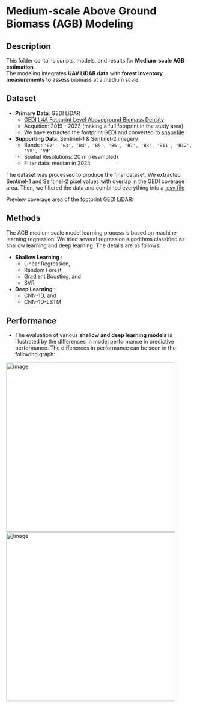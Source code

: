 # Medium-scale Above Ground Biomass (AGB) Modeling  

## Description  
This folder contains scripts, models, and results for **Medium-scale AGB estimation**.  
The modeling integrates **UAV LiDAR data** with **forest inventory measurements** to assess biomass at a medium scale.  

## Dataset  
- **Primary Data**: GEDI LiDAR
  - [GEDI L4A Footprint Level Aboveground Biomass Density](https://www.earthdata.nasa.gov/data/catalog/ornl-cloud-gedi-l4a-agb-density-v2-1-2056-2.1)
  - Acquition: 2019 - 2023 (making a full footprint in the study area)
  - We have extracted the footprint GEDI and converted to [shapefile](https://drive.google.com/file/d/1BLQw0BsSjW1_b_8v6tKQBp8gpEAhVNoa/view?usp=drive_link)
- **Supporting Data**: Sentinel-1 & Sentinel-2 imagery
  - Bands : `'B2', 'B3', 'B4', 'B5', 'B6', 'B7', 'B8', 'B11', 'B12', 'VV', 'VH'`
  - Spatial Resolutions: 20 m (resampled)
  - Filter data: median in 2024

The dataset was processed to produce the final dataset. We extracted Sentinel-1 and Sentinel-2 pixel values with overlap in the GEDI coverage area. Then, we filtered the data and combined everything into a [.csv file](https://drive.google.com/file/d/1540Cgf7UT0HkAtD7fqEGvy2O0HcgkjeI/view?usp=drive_link)

Preview coverage area of the footprint GEDI LiDAR:


## Methods  
The AGB medium scale model learning process is based on machine learning regression. We tried several regression algorithms classified as shallow learning and deep learning. The details are as follows:
- **Shallow Learning** :
  - Linear Regression,
  - Random Forest,
  - Gradient Boosting, and
  - SVR
- **Deep Learning** :
  - CNN-1D, and
  - CNN-1D-LSTM

## Performance 
- The evaluation of various **shallow and deep learning models** is illustrated by the differences in model performance in predictive performance. The differences in performance can be seen in the following graph:

<img width="450" height="450" alt="Image" src="https://github.com/user-attachments/assets/0289091e-abe4-4337-af53-c89b2b6eb06d" /> <img width="450" height="450" alt="Image" src="https://github.com/user-attachments/assets/ee4a9a7c-115a-4c31-bc0d-69e136e2c908" />


